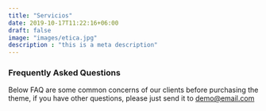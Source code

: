 ```yaml
---
title: "Servicios"
date: 2019-10-17T11:22:16+06:00
draft: false
image: "images/etica.jpg" 
description : "this is a meta description"
---
```


### Frequently Asked Questions

Below FAQ are some common concerns of our clients before purchasing the <br> theme, if you have other questions, please just send it to demo@email.com
